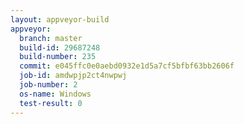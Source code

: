 ```yaml
---
layout: appveyor-build
appveyor:
  branch: master
  build-id: 29687248
  build-number: 235
  commit: e045ffc0e0aebd0932e1d5a7cf5bfbf63bb2606f
  job-id: amdwpjp2ct4nwpwj
  job-number: 2
  os-name: Windows
  test-result: 0
---
```

